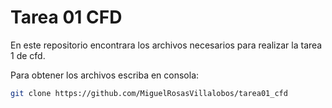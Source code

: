 # Tarea 01 CFD

En este repositorio encontrara los archivos necesarios para realizar la tarea 1 de cfd.

Para obtener los archivos escriba en consola:

```bash
git clone https://github.com/MiguelRosasVillalobos/tarea01_cfd
